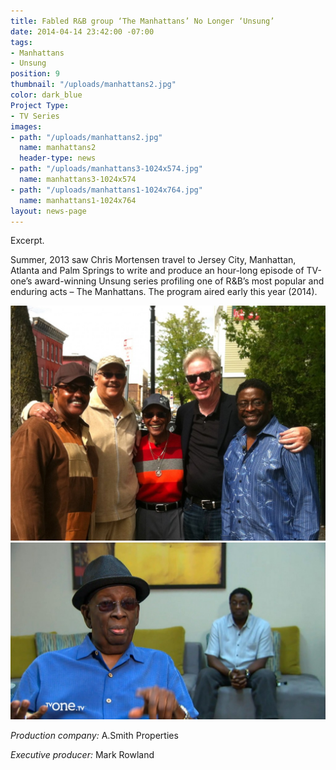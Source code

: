 ```yaml
---
title: Fabled R&B group ‘The Manhattans’ No Longer ‘Unsung’
date: 2014-04-14 23:42:00 -07:00
tags:
- Manhattans
- Unsung
position: 9
thumbnail: "/uploads/manhattans2.jpg"
color: dark_blue
Project Type:
- TV Series
images:
- path: "/uploads/manhattans2.jpg"
  name: manhattans2
  header-type: news
- path: "/uploads/manhattans3-1024x574.jpg"
  name: manhattans3-1024x574
- path: "/uploads/manhattans1-1024x764.jpg"
  name: manhattans1-1024x764
layout: news-page
---
```


Excerpt.


Summer, 2013 saw Chris Mortensen travel to Jersey City, Manhattan, Atlanta and Palm Springs to write and produce an hour-long episode of TV-one’s award-winning Unsung series profiling one of R&B’s most popular and enduring acts – The Manhattans. The program aired early this year (2014).

![manhattans1-1024x764](/uploads/manhattans1-1024x764.jpg) 
![manhattans3-1024x574](/uploads/manhattans3-1024x574.jpg)

*Production company:* A.Smith Properties

*Executive producer:* Mark Rowland
